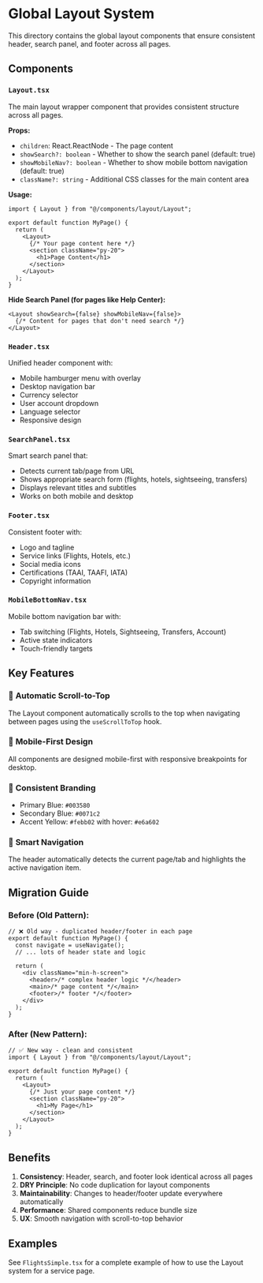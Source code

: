 # Global Layout System

This directory contains the global layout components that ensure consistent header, search panel, and footer across all pages.

## Components

### `Layout.tsx`
The main layout wrapper component that provides consistent structure across all pages.

**Props:**
- `children`: React.ReactNode - The page content
- `showSearch?: boolean` - Whether to show the search panel (default: true)
- `showMobileNav?: boolean` - Whether to show mobile bottom navigation (default: true)
- `className?: string` - Additional CSS classes for the main content area

**Usage:**
```tsx
import { Layout } from "@/components/layout/Layout";

export default function MyPage() {
  return (
    <Layout>
      {/* Your page content here */}
      <section className="py-20">
        <h1>Page Content</h1>
      </section>
    </Layout>
  );
}
```

**Hide Search Panel (for pages like Help Center):**
```tsx
<Layout showSearch={false} showMobileNav={false}>
  {/* Content for pages that don't need search */}
</Layout>
```

### `Header.tsx`
Unified header component with:
- Mobile hamburger menu with overlay
- Desktop navigation bar
- Currency selector
- User account dropdown
- Language selector
- Responsive design

### `SearchPanel.tsx`
Smart search panel that:
- Detects current tab/page from URL
- Shows appropriate search form (flights, hotels, sightseeing, transfers)
- Displays relevant titles and subtitles
- Works on both mobile and desktop

### `Footer.tsx`
Consistent footer with:
- Logo and tagline
- Service links (Flights, Hotels, etc.)
- Social media icons
- Certifications (TAAI, TAAFI, IATA)
- Copyright information

### `MobileBottomNav.tsx`
Mobile bottom navigation bar with:
- Tab switching (Flights, Hotels, Sightseeing, Transfers, Account)
- Active state indicators
- Touch-friendly targets

## Key Features

### 🔄 **Automatic Scroll-to-Top**
The Layout component automatically scrolls to the top when navigating between pages using the `useScrollToTop` hook.

### 📱 **Mobile-First Design**
All components are designed mobile-first with responsive breakpoints for desktop.

### 🎨 **Consistent Branding**
- Primary Blue: `#003580`
- Secondary Blue: `#0071c2` 
- Accent Yellow: `#febb02` with hover: `#e6a602`

### 🧭 **Smart Navigation**
The header automatically detects the current page/tab and highlights the active navigation item.

## Migration Guide

### Before (Old Pattern):
```tsx
// ❌ Old way - duplicated header/footer in each page
export default function MyPage() {
  const navigate = useNavigate();
  // ... lots of header state and logic
  
  return (
    <div className="min-h-screen">
      <header>/* complex header logic */</header>
      <main>/* page content */</main>
      <footer>/* footer */</footer>
    </div>
  );
}
```

### After (New Pattern):
```tsx
// ✅ New way - clean and consistent
import { Layout } from "@/components/layout/Layout";

export default function MyPage() {
  return (
    <Layout>
      {/* Just your page content */}
      <section className="py-20">
        <h1>My Page</h1>
      </section>
    </Layout>
  );
}
```

## Benefits

1. **Consistency**: Header, search, and footer look identical across all pages
2. **DRY Principle**: No code duplication for layout components
3. **Maintainability**: Changes to header/footer update everywhere automatically
4. **Performance**: Shared components reduce bundle size
5. **UX**: Smooth navigation with scroll-to-top behavior

## Examples

See `FlightsSimple.tsx` for a complete example of how to use the Layout system for a service page.
